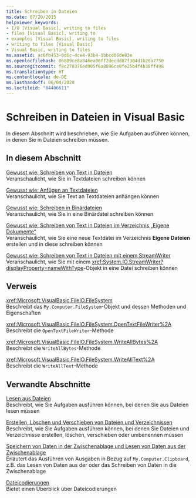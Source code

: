 ```yaml
---
title: Schreiben in Dateien
ms.date: 07/20/2015
helpviewer_keywords:
- I/O [Visual Basic], writing to files
- files [Visual Basic], writing to
- examples [Visual Basic], writing to files
- writing to files [Visual Basic]
- Visual Basic, writing to files
ms.assetid: ac6fb453-0d6c-4ce4-93b4-1bbcd06de83e
ms.openlocfilehash: 06809ce8a846ea06ff2decdd87f304d1b26a7750
ms.sourcegitcommit: f8c270376ed905f6a8896ce0fe25b4f4b38ff498
ms.translationtype: HT
ms.contentlocale: de-DE
ms.lasthandoff: 06/04/2020
ms.locfileid: "84406611"
---
```

# <a name="writing-to-files-in-visual-basic"></a>Schreiben in Dateien in Visual Basic

In diesem Abschnitt wird beschrieben, wie Sie Aufgaben ausführen können, in denen Sie in Dateien schreiben müssen.  
  
## <a name="in-this-section"></a>In diesem Abschnitt  

 [Gewusst wie: Schreiben von Text in Dateien](how-to-write-text-to-files.md)  
 Veranschaulicht, wie Sie in Textdateien schreiben können  
  
 [Gewusst wie: Anfügen an Textdateien](how-to-append-to-text-files.md)  
 Veranschaulicht, wie Sie Text an Textdateien anhängen können  
  
 [Gewusst wie: Schreiben in Binärdateien](how-to-write-to-binary-files.md)  
 Veranschaulicht, wie Sie in eine Binärdatei schreiben können  
  
 [Gewusst wie: Schreiben von Text in Dateien im Verzeichnis „Eigene Dokumente“](how-to-write-text-to-files-in-the-my-documents-directory.md)  
 Veranschaulicht, wie Sie eine neue Textdatei im Verzeichnis **Eigene Dateien** erstellen und in diese schreiben können  
  
 [Gewusst wie: Schreiben von Text in Dateien mit einem StreamWriter](how-to-write-text-to-files-with-a-streamwriter.md)  
 Veranschaulicht, wie Sie mit einem <xref:System.IO.StreamWriter?displayProperty=nameWithType>-Objekt in eine Datei schreiben können  
  
## <a name="reference"></a>Verweis  

 <xref:Microsoft.VisualBasic.FileIO.FileSystem>  
 Beschreibt das `My.Computer.FileSystem`-Objekt und dessen Methoden und Eigenschaften  
  
 <xref:Microsoft.VisualBasic.FileIO.FileSystem.OpenTextFileWriter%2A>  
 Beschreibt die `OpenTextFileWriter`-Methode  
  
 <xref:Microsoft.VisualBasic.FileIO.FileSystem.WriteAllBytes%2A>  
 Beschreibt die `WriteAllBytes`-Methode  
  
 <xref:Microsoft.VisualBasic.FileIO.FileSystem.WriteAllText%2A>  
 Beschreibt die `WriteAllText`-Methode  
  
## <a name="related-sections"></a>Verwandte Abschnitte  

 [Lesen aus Dateien](reading-from-files.md)  
 Beschreibt, wie Sie Aufgaben ausführen können, bei denen Sie aus Dateien lesen müssen  
  
 [Erstellen, Löschen und Verschieben von Dateien und Verzeichnissen](creating-deleting-and-moving-files-and-directories.md)  
 Beschreibt, wie Sie Aufgaben ausführen können, bei denen Sie Dateien und Verzeichnisse erstellen, löschen, verschieben oder umbenennen müssen  
  
 [Speichern von Daten in der Zwischenablage und Lesen von Daten aus der Zwischenablage](../computer-resources/storing-data-to-and-reading-from-the-clipboard.md)  
 Erläutert das Ausführen von Ausgaben in Bezug auf `My.Computer.Clipboard`, z.B. das Lesen von Daten aus der oder das Schreiben von Daten in die Zwischenablage  
  
 [Dateicodierungen](file-encodings.md)  
 Bietet einen Überblick über Dateicodierungen
